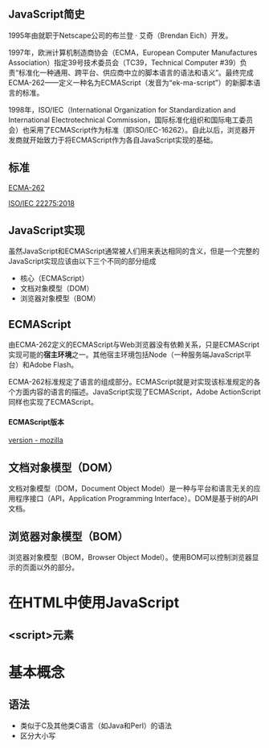 ## JavaScript简史

1995年由就职于Netscape公司的布兰登 · 艾奇（Brendan Eich）开发。



1997年，欧洲计算机制造商协会（ECMA，European Computer Manufactures Association）指定39号技术委员会（TC39，Technical Computer #39）负责“标准化一种通用、跨平台、供应商中立的脚本语言的语法和语义”。最终完成ECMA-262——定义一种名为ECMAScript（发音为“ek-ma-script”）的新脚本语言的标准。



1998年，ISO/IEC（International Organization for Standardization and International Electrotechnical Commission，国际标准化组织和国际电工委员会）也采用了ECMAScript作为标准（即ISO/IEC-16262）。自此以后，浏览器开发商就开始致力于将ECMAScript作为各自JavaScript实现的基础。



## 标准

[ECMA-262]( http://www.ecma-international.org/publications/standards/Ecma-262.htm )

[ISO/IEC 22275:2018]( https://www.iso.org/standard/73002.html )



## JavaScript实现

虽然JavaScript和ECMAScript通常被人们用来表达相同的含义，但是一个完整的JavaScript实现应该由以下三个不同的部分组成

- 核心（ECMAScript）
- 文档对象模型（DOM）
- 浏览器对象模型（BOM）



## ECMAScript

由ECMA-262定义的ECMAScript与Web浏览器没有依赖关系，只是ECMAScript实现可能的**宿主环境**之一。其他宿主环境包括Node（一种服务端JavaScript平台）和Adobe Flash。



ECMA-262标准规定了语言的组成部分。ECMAScript就是对实现该标准规定的各个方面内容的语言的描述。JavaScript实现了ECMAScript，Adobe ActionScript同样也实现了ECMAScript。



#### ECMAScript版本

[version - mozilla]( https://developer.mozilla.org/en-US/docs/Web/JavaScript/Language_Resources )



## 文档对象模型（DOM）

文档对象模型（DOM，Document Object Model）是一种与平台和语言无关的应用程序接口（API，Application Programming Interface）。DOM是基于树的API文档。



## 浏览器对象模型（BOM）

浏览器对象模型（BOM，Browser Object Model）。使用BOM可以控制浏览器显示的页面以外的部分。



# 在HTML中使用JavaScript

## \<script>元素





# 基本概念

## 语法

- 类似于C及其他类C语言（如Java和Perl）的语法
- 区分大小写



